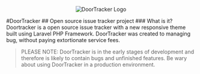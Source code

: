 <p align="center">
  <img src="http://doortracker.altervista.org/d/wp-content/uploads/2016/06/13393929_1549691422003395_7237582979183192719_n.jpg" alt="DoorTracker Logo"/>
</p>
#DoorTracker
## Open source issue tracker project
### What is it?
Doortracker is a open source issue tracker with a new responsive theme built using Laravel PHP Framework. DoorTracker was created to managing bug, without paying extortionate service fees.

> PLEASE NOTE: DoorTracker is in the early stages of development and therefore is likely to contain bugs and unfinished features. Be wary about using DoorTracker in a production environment.

